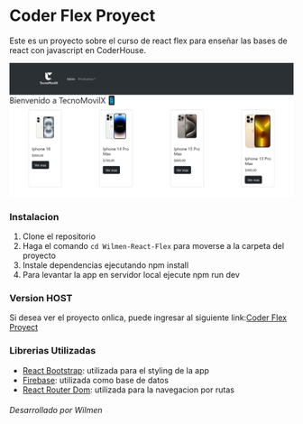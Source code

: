 # Coder Flex Proyect

Este es un proyecto sobre el curso de react flex para enseñar las bases de react con javascript en CoderHouse.

![image](/public/README1.PNG)


### Instalacion

1. Clone el repositorio
2. Haga el comando `cd Wilmen-React-Flex` para moverse a la carpeta del proyecto
3. Instale dependencias ejecutando npm install
4. Para levantar la app en servidor local ejecute npm run dev

### Version HOST

Si desea ver el proyecto onlica, puede ingresar al siguiente link:[Coder Flex Proyect]()

### Librerias Utilizadas 

- [React Bootstrap](https://react-bootstrap.netlify.app): utilizada para el styling de la app
- [Firebase](https://react-bootstrap.netlify.app/): utilizada como base de datos
- [React Router Dom](https://react-bootstrap.netlify.app/): utilizada para la navegacion por rutas

###### Desarrollado por Wilmen